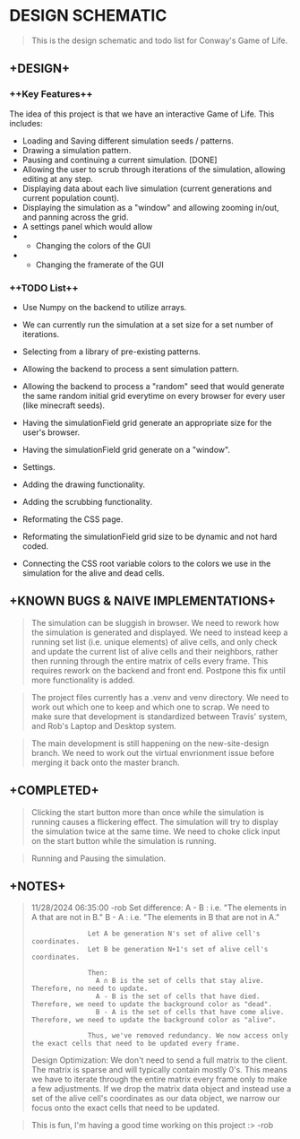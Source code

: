 # DESIGN SCHEMATIC

> This is the design schematic and todo list for Conway's Game of Life.

## +DESIGN+

### ++Key Features++

The idea of this project is that we have an interactive Game of Life. This includes:
- Loading and Saving different simulation seeds / patterns.
- Drawing a simulation pattern.
- Pausing and continuing a current simulation. [DONE]
- Allowing the user to scrub through iterations of the simulation, allowing editing at any step.
- Displaying data about each live simulation (current generations and current population count).
- Displaying the simulation as a "window" and allowing zooming in/out, and panning across the grid.
- A settings panel which would allow
- - Changing the colors of the GUI
- - Changing the framerate of the GUI

### ++TODO List++


- Use Numpy on the backend to utilize arrays.

- We can currently run the simulation at a set size for a set number of iterations.
- Selecting from a library of pre-existing patterns.
- Allowing the backend to process a sent simulation pattern.
- Allowing the backend to process a "random" seed that would generate the same random initial grid everytime on every browser for every user (like minecraft seeds). 
- Having the simulationField grid generate an appropriate size for the user's browser.
- Having the simulationField grid generate on a "window".
- Settings. 
- Adding the drawing functionality.
- Adding the scrubbing functionality.
- Reformating the CSS page.
- Reformating the simulationField grid size to be dynamic and not hard coded.
- Connecting the CSS root variable colors to the colors we use in the simulation for the alive and dead cells.

## +KNOWN BUGS & NAIVE IMPLEMENTATIONS+

> The simulation can be sluggish in browser. We need to rework how the simulation is generated and displayed. We need to instead keep a running
set list (i.e. unique elements) of alive cells, and only check and update the current list of alive cells and their neighbors, rather then running through the entire matrix of cells every frame. This requires rework on the backend and front end. Postpone this fix until more functionality is added.

> The project files currently has a .venv and venv directory. We need to work out which one to keep and which one to scrap. We need to make sure that development is standardized between Travis' system, and Rob's Laptop and Desktop system.

> The main development is still happening on the new-site-design branch. We need to work out the virtual envrionment issue before merging it back onto the master branch.

## +COMPLETED+
> Clicking the start button more than once while the simulation is running causes a flickering effect. The simulation will try to display the simulation twice at the same time. We need to choke click input on the start button while the simulation is running.

> Running and Pausing the simulation.


## +NOTES+
>  11/28/2024 06:35:00 -rob
>  Set difference: 
>                   A - B  :  i.e. "The elements in A that are not in B."
>                   B - A  :  i.e. "The elements in B that are not in A."
>                   
>                   Let A be generation N's set of alive cell's coordinates.
>                   Let B be generation N+1's set of alive cell's coordinates.
>
>                   Then:
>                     A ∩ B is the set of cells that stay alive. Therefore, no need to update.
>                     A - B is the set of cells that have died. Therefore, we need to update the background color as "dead".
>                     B - A is the set of cells that have come alive. Therefore, we need to update the background color as "alive".
>                   
>                   Thus, we've removed redundancy. We now access only the exact cells that need to be updated every frame.
>
> Design Optimization: We don't need to send a full matrix to the client. The matrix is sparse and will typically contain mostly 0's. This means we have to iterate through the entire matrix every frame only to make a few adjustments. If we drop the matrix data object and instead use a set of the alive cell's coordinates as our data object, we narrow our focus onto the exact cells that need to be updated.


> This is fun, I'm having a good time working on this project :> -rob